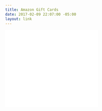 ```yaml
---
title: Amazon Gift Cards
date: 2017-02-09 22:07:00 -05:00
layout: link
---
```


<iframe src="//rcm-na.amazon-adsystem.com/e/cm?o=1&p=12&l=ur1&category=gift_certificates&banner=127JF9E4530CSFRCY4R2&f=ifr&lc=pf4&linkID=00461895f901c46625b30f4e756cfdec&t=karen008-20&tracking_id=karen008-20" width="300" height="250" scrolling="no" border="0" marginwidth="0" style="border:none;" frameborder="0"></iframe>